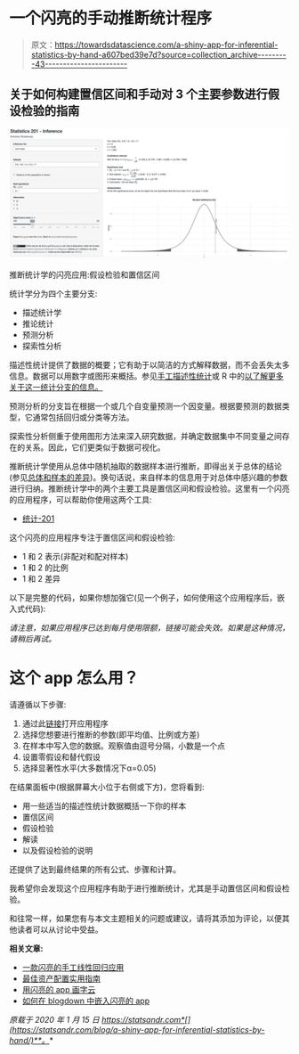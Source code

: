 # 一个闪亮的手动推断统计程序

> 原文：<https://towardsdatascience.com/a-shiny-app-for-inferential-statistics-by-hand-a607bed39e7d?source=collection_archive---------43----------------------->

## 关于如何构建置信区间和手动对 3 个主要参数进行假设检验的指南

![](img/0ae87d6390a8e15e74af29dce79d2f58.png)

推断统计学的闪亮应用:假设检验和置信区间

统计学分为四个主要分支:

*   描述统计学
*   推论统计
*   预测分析
*   探索性分析

描述性统计提供了数据的概要；它有助于以简洁的方式解释数据，而不会丢失太多信息。数据可以用数字或图形来概括。参见[手工描述性统计](https://www.statsandr.com/blog/descriptive-statistics-by-hand/)或 R 中的[以了解更多关于这一统计分支的信息。](https://www.statsandr.com/blog/descriptive-statistics-in-r/)

预测分析的分支旨在根据一个或几个自变量预测一个因变量。根据要预测的数据类型，它通常包括回归或分类等方法。

探索性分析侧重于使用图形方法来深入研究数据，并确定数据集中不同变量之间存在的关系。因此，它们更类似于数据可视化。

推断统计学使用从总体中随机抽取的数据样本进行推断，即得出关于总体的结论(参见[总体和样本的差异](https://www.statsandr.com/blog/what-is-the-difference-between-population-and-sample/))。换句话说，来自样本的信息用于对总体中感兴趣的参数进行归纳。推断统计学中的两个主要工具是置信区间和假设检验。这里有一个闪亮的应用程序，可以帮助你使用这两个工具:

*   [统计-201](https://antoinesoetewey.shinyapps.io/statistics-201/)

这个闪亮的应用程序专注于置信区间和假设检验:

*   1 和 2 表示(非配对和配对样本)
*   1 和 2 的比例
*   1 和 2 差异

以下是完整的代码，如果你想加强它(见一个例子，如何使用这个应用程序后，嵌入式代码):

*请注意，如果应用程序已达到每月使用限额，链接可能会失效。如果是这种情况，请稍后再试。*

# 这个 app 怎么用？

请遵循以下步骤:

1.  通过此[链接](https://antoinesoetewey.shinyapps.io/statistics-201/)打开应用程序
2.  选择您想要进行推断的参数(即平均值、比例或方差)
3.  在样本中写入您的数据。观察值由逗号分隔，小数是一个点
4.  设置零假设和替代假设
5.  选择显著性水平(大多数情况下α=0.05)

在结果面板中(根据屏幕大小位于右侧或下方)，您将看到:

*   用一些适当的描述性统计数据概括一下你的样本
*   置信区间
*   假设检验
*   解读
*   以及假设检验的说明

还提供了达到最终结果的所有公式、步骤和计算。

我希望你会发现这个应用程序有助于进行推断统计，尤其是手动置信区间和假设检验。

和往常一样，如果您有与本文主题相关的问题或建议，请将其添加为评论，以便其他读者可以从讨论中受益。

**相关文章:**

*   [一款闪亮的手工线性回归应用](https://www.statsandr.com/blog/a-shiny-app-for-simple-linear-regression-by-hand-and-in-r/)
*   [最佳资产配置实用指南](https://www.statsandr.com/blog/practical-guide-on-optimal-asset-allocation/)
*   [用闪亮的 app 画字云](https://www.statsandr.com/blog/draw-a-word-cloud-with-a-shiny-app/)
*   [如何在 blogdown 中嵌入闪亮的 app](https://www.statsandr.com/blog/how-to-embed-a-shiny-app-in-blogdown/)

*原载于 2020 年 1 月 15 日 https://statsandr.com*[](https://statsandr.com/blog/a-shiny-app-for-inferential-statistics-by-hand/)**。**